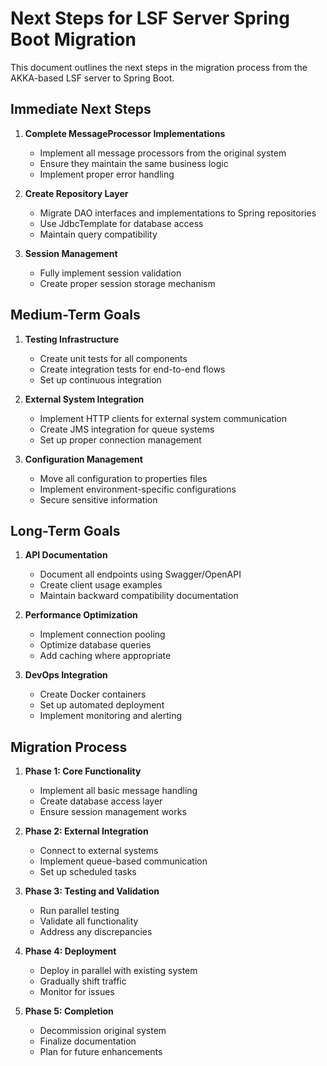 # Next Steps for LSF Server Spring Boot Migration

This document outlines the next steps in the migration process from the AKKA-based LSF server to Spring Boot.

## Immediate Next Steps

1. **Complete MessageProcessor Implementations**
   - Implement all message processors from the original system
   - Ensure they maintain the same business logic
   - Implement proper error handling

2. **Create Repository Layer**
   - Migrate DAO interfaces and implementations to Spring repositories
   - Use JdbcTemplate for database access
   - Maintain query compatibility

3. **Session Management**
   - Fully implement session validation
   - Create proper session storage mechanism

## Medium-Term Goals

1. **Testing Infrastructure**
   - Create unit tests for all components
   - Create integration tests for end-to-end flows
   - Set up continuous integration

2. **External System Integration**
   - Implement HTTP clients for external system communication
   - Create JMS integration for queue systems
   - Set up proper connection management

3. **Configuration Management**
   - Move all configuration to properties files
   - Implement environment-specific configurations
   - Secure sensitive information

## Long-Term Goals

1. **API Documentation**
   - Document all endpoints using Swagger/OpenAPI
   - Create client usage examples
   - Maintain backward compatibility documentation

2. **Performance Optimization**
   - Implement connection pooling
   - Optimize database queries
   - Add caching where appropriate

3. **DevOps Integration**
   - Create Docker containers
   - Set up automated deployment
   - Implement monitoring and alerting

## Migration Process

1. **Phase 1: Core Functionality**
   - Implement all basic message handling
   - Create database access layer
   - Ensure session management works

2. **Phase 2: External Integration**
   - Connect to external systems
   - Implement queue-based communication
   - Set up scheduled tasks

3. **Phase 3: Testing and Validation**
   - Run parallel testing
   - Validate all functionality
   - Address any discrepancies

4. **Phase 4: Deployment**
   - Deploy in parallel with existing system
   - Gradually shift traffic
   - Monitor for issues

5. **Phase 5: Completion**
   - Decommission original system
   - Finalize documentation
   - Plan for future enhancements